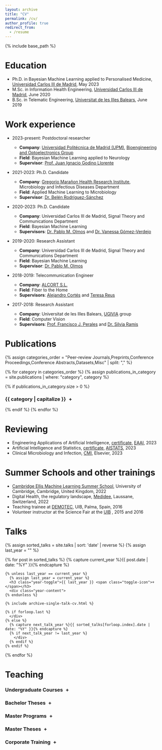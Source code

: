 ```yaml
---
layout: archive
title: "CV"
permalink: /cv/
author_profile: true
redirect_from:
  - /resume
---
```


{% include base_path %}

Education
======

* Ph.D. in Bayesian Machine Learning applied to Personalised Medicine, [Universidad Carlos III de Madrid](https://www.uc3m.es/Home), May 2023
* M.Sc. in Information Health Engineering, [Universidad Carlos III de Madrid](https://www.uc3m.es/Home), June 2020
* B.Sc. in Telematic Engineering, [Universitat de les Illes Balears](https://www.uib.es/es/), June 2019

Work experience
======
* 2023-present: Postdoctoral researcher
  * __Company__: [Universidad Politécnica de Madrid (UPM)](https://www.upm.es), [Bioengineering and Optoelectronics Group](http://www.byo.upm.es/BYO/research)
  * __Field__: Bayesian Machine Learning applied to Neurology
  * __Supervisor__: [Prof. Juan Ignacio Godino Llorente](http://www.byo.upm.es/BYO/people/juan-ignacio-godino-llorente)

* 2021-2023: Ph.D. Candidate
  * __Company__: [Gregorio Marañon Health Research Institute](https://www.iisgm.com/), Microbiology and Infectious Diseases Department
  * __Field__: Applied Machine Learning to Microbiology
  * __Supervisor__: [Dr. Belén Rodríguez-Sánchez](https://scholar.google.es/citations?user=W9sZbBoAAAAJ&hl=es)

* 2020-2023: Ph.D. Candidate
  * __Company__: Universidad Carlos III de Madrid, Signal Theory and Communications Department
  * __Field__: Bayesian Machine Learning
  * __Supervisors__: [Dr. Pablo M. Olmos](https://www.tsc.uc3m.es/~olmos/) and [Dr. Vanessa Gómez-Verdejo](https://vanessa.webs.tsc.uc3m.es)

* 2019-2020: Research Assistant
  * __Company__: Universidad Carlos III de Madrid, Signal Theory and Communications Department
  * __Field__: Bayesian Machine Learning
  * __Supervisor__: [Dr. Pablo M. Olmos](https://www.tsc.uc3m.es/~olmos/)
  
* 2018-2019: Telecommunication Engineer
  * __Company__: [ALCORT S.L.](https://alcort.net/sobre-nosotros/)
  * __Field__: Fiber to the Home
  * __Supervisors__: [Alejandro Cortés](https://www.linkedin.com/in/alejandro-cort%C3%A9s-956a063/) and [Teresa Reus](https://www.linkedin.com/in/teresareusgelabert/)

* 2017-2018: Research Assistant
  * __Company__: Universitat de les Illes Balears, [UGIVIA](http://ugivia.uib.es/membres/) group
  * __Field__: Computer Vision
  * __Supervisors__: [Prof. Francisco J. Perales](https://www.uib.es/es/personal/ABDMyNjY/) and [Dr. Silvia Ramis](https://www.uib.cat/personal/ABjExMTI3OA/)

Publications
======

{% assign categories_order = "Peer-review Journals,Preprints,Conference Proceedings,Conference Abstracts,Datasets,Misc" | split: "," %}

{% for category in categories_order %}
  {% assign publications_in_category = site.publications | where: "category", category %}

  {% if publications_in_category.size > 0 %}
    <h3 class="category-toggle">{{ category | capitalize }} <span class="toggle-icon">+</span></h3>
    <div id="publications-{{ category | slugify }}" class="publications-section">
      {% for post in publications_in_category %}
        {% include archive-single-cv.html %}
      {% endfor %}
    </div>
  {% endif %}
{% endfor %}



Reviewing
======
* Engineering Applications of Artificial Intelligence, [certificate](https://aguerrerolopez.github.io/images/Certificate_EAAI_Recognised.pdf), [EAAI](https://www.sciencedirect.com/journal/engineering-applications-of-artificial-intelligence), 2023
* Artificial Intelligence and Statistics, [certificate](http://aistats.org/aistats2023/reviewers.html), [AISTATS](http://aistats.org/aistats2023/), 2023
* Clinical Microbiology and Infection, [CMI](https://www.sciencedirect.com/journal/clinical-microbiology-and-infection), Elsevier, 2023

Summer Schools and other trainings
======
* [Cambridge Ellis Machine Learning Summer School](http://www.ellis.eng.cam.ac.uk/summerschool/), University of Cambridge, Cambridge, United Kingdom, 2022
* Digital Health, the regulatory landscape, [Medidee](https://medidee.com), Laussane, Switzerland, 2022
* Teaching trainee at [DEMOTEC](https://eps.uib.cat/demotec/), UIB, Palma, Spain, 2016 
* Volunteer instructor at the Science Fair at the [UIB](https://seras.uib.cat/ciencia/2016/) , 2015 and 2016


Talks
======

{% assign sorted_talks = site.talks | sort: 'date' | reverse %}
{% assign last_year = "" %}

<div class="cv-container">
  {% for post in sorted_talks %}
    {% capture current_year %}{{ post.date | date: "%Y" }}{% endcapture %}

    {% unless last_year == current_year %}
      {% assign last_year = current_year %}
      <h3 class="year-toggle">{{ last_year }} <span class="toggle-icon">+</span></h3>
      <div class="year-content">
    {% endunless %}

    {% include archive-single-talk-cv.html %}

    {% if forloop.last %}
      </div>
    {% else %}
      {% capture next_talk_year %}{{ sorted_talks[forloop.index].date | date: "%Y" }}{% endcapture %}
      {% if next_talk_year != last_year %}
        </div>
      {% endif %}
    {% endif %}
  {% endfor %}
</div>
  
Teaching
======
<!-- Undergraduate Courses -->
<h3 class="section-toggle" onclick="toggleSection('undergraduate-section')">Undergraduate Courses <span id="toggle-icon-undergraduate-section" class="toggle-icon">+</span></h3>
<div id="undergraduate-section" class="section-content">
  {% for post in site.teaching %}
    {% if post.type == "Undergraduate course" %}
      {% include archive-single-cv.html %}
    {% endif %}
  {% endfor %}
</div>

<!-- Bachelor Theses -->
<h3 class="section-toggle" onclick="toggleSection('bt-section')">Bachelor Theses <span id="toggle-icon-corporate-section" class="toggle-icon">+</span></h3>
<div id="bt-section" class="section-content">
  {% for post in site.teaching %}
    {% if post.type == "Bachelor Thesis" %}
      {% include archive-single-cv.html %}
    {% endif %}
  {% endfor %}
</div>

<!-- Master Programs -->
<h3 class="section-toggle" onclick="toggleSection('master-section')">Master Programs <span id="toggle-icon-master-section" class="toggle-icon">+</span></h3>
<div id="master-section" class="section-content">
  {% for post in site.teaching %}
    {% if post.type == "Master course" %}
      {% include archive-single-cv.html %}
    {% endif %}
  {% endfor %}
</div>

<!-- Master Theses -->
<h3 class="section-toggle" onclick="toggleSection('mt-section')">Master Theses <span id="toggle-icon-corporate-section" class="toggle-icon">+</span></h3>
<div id="mt-section" class="section-content">
  {% for post in site.teaching %}
    {% if post.type == "Master Thesis" %}
      {% include archive-single-cv.html %}
    {% endif %}
  {% endfor %}
</div>


<!-- Corporate Training -->
<h3 class="section-toggle" onclick="toggleSection('corporate-section')">Corporate Training <span id="toggle-icon-corporate-section" class="toggle-icon">+</span></h3>
<div id="corporate-section" class="section-content">
  {% for post in site.teaching %}
    {% if post.type == "Corporate training" %}
      {% include archive-single-cv.html %}
    {% endif %}
  {% endfor %}
</div>


<style>
.section-toggle {
  cursor: pointer;
  margin-bottom: 5px;
}

.section-content {
  display: none;
  margin-bottom: 20px;
}

.toggle-icon {
  margin-left: 5px;
}

.publications-section {
  display: none;
  margin-bottom: 20px;
}

.year-content {
    display: none; /* Hide the content by default */
  }

.category-toggle {
  cursor: pointer;
}
</style>



<script>
document.querySelectorAll('.year-toggle').forEach(function (toggle) {
    toggle.addEventListener('click', function () {
      var content = this.nextElementSibling;
      content.style.display = content.style.display === 'none' ? 'block' : 'none';
      this.querySelector('.toggle-icon').textContent = content.style.display === 'none' ? '+' : '-';
    });
  });

var yearToggles = document.querySelectorAll('.year-toggle');
yearToggles.forEach(function(toggle) {
  toggle.addEventListener('click', function() {
    var publicationsSection = this.nextElementSibling;
    var toggleIcon = this.querySelector('.toggle-icon');
    
    if (publicationsSection.style.display === 'none') {
      publicationsSection.style.display = 'block';
      toggleIcon.innerHTML = '-';
    } else {
      publicationsSection.style.display = 'none';
      toggleIcon.innerHTML = '+';
    }
  });
});
function toggleSection(sectionId) {
  var sectionContent = document.getElementById(sectionId);
  var toggleIcon = document.getElementById("toggle-icon-" + sectionId);
  
  if (sectionContent.style.display === "none") {
    sectionContent.style.display = "block";
    toggleIcon.innerHTML = "-";
  } else {
    sectionContent.style.display = "none";
    toggleIcon.innerHTML = "+";
  }
}
var categoryToggles = document.querySelectorAll('.category-toggle');
categoryToggles.forEach(function(toggle) {
  toggle.addEventListener('click', function() {
    var publicationsSection = this.nextElementSibling;
    var toggleIcon = this.querySelector('.toggle-icon');
    
    if (publicationsSection.style.display === 'none') {
      publicationsSection.style.display = 'block';
      toggleIcon.innerHTML = '-';
    } else {
      publicationsSection.style.display = 'none';
      toggleIcon.innerHTML = '+';
    }
  });
});
</script>


